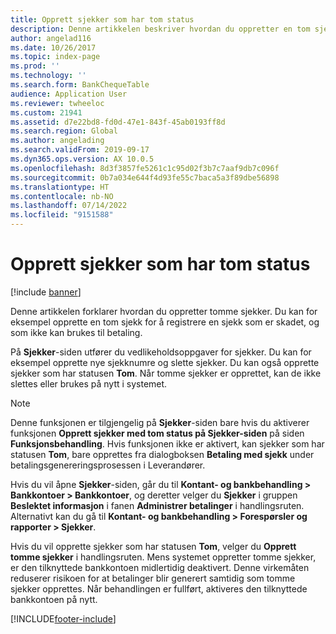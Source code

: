 ```yaml
---
title: Opprett sjekker som har tom status
description: Denne artikkelen beskriver hvordan du oppretter en tom sjekk for en bankkonto.
author: angelad116
ms.date: 10/26/2017
ms.topic: index-page
ms.prod: ''
ms.technology: ''
ms.search.form: BankChequeTable
audience: Application User
ms.reviewer: twheeloc
ms.custom: 21941
ms.assetid: d7e22bd8-fd0d-47e1-843f-45ab0193ff8d
ms.search.region: Global
ms.author: angelading
ms.search.validFrom: 2019-09-17
ms.dyn365.ops.version: AX 10.0.5
ms.openlocfilehash: 8d3f3857fe5261c1c95d02f3b7c7aaf9db7c096f
ms.sourcegitcommit: 0b7a034e644f4d93fe55c7baca5a3f89dbe56898
ms.translationtype: HT
ms.contentlocale: nb-NO
ms.lasthandoff: 07/14/2022
ms.locfileid: "9151588"
---
```

# <a name="create-checks-that-have-blank-status"></a>Opprett sjekker som har tom status

[!include [banner](../includes/banner.md)]

Denne artikkelen forklarer hvordan du oppretter tomme sjekker. Du kan for eksempel opprette en tom sjekk for å registrere en sjekk som er skadet, og som ikke kan brukes til betaling.

På **Sjekker**-siden utfører du vedlikeholdsoppgaver for sjekker. Du kan for eksempel opprette nye sjekknumre og slette sjekker. Du kan også opprette sjekker som har statusen **Tom**. Når tomme sjekker er opprettet, kan de ikke slettes eller brukes på nytt i systemet.

> [!NOTE]
> Denne funksjonen er tilgjengelig på **Sjekker**-siden bare hvis du aktiverer funksjonen **Opprett sjekker med tom status på Sjekker-siden** på siden **Funksjonsbehandling**. Hvis funksjonen ikke er aktivert, kan sjekker som har statusen **Tom**, bare opprettes fra dialogboksen **Betaling med sjekk** under betalingsgenereringsprosessen i Leverandører.

Hvis du vil åpne **Sjekker**-siden, går du til **Kontant- og bankbehandling \> Bankkontoer \> Bankkontoer**, og deretter velger du **Sjekker** i gruppen **Beslektet informasjon** i fanen **Administrer betalinger** i handlingsruten. Alternativt kan du gå til **Kontant- og bankbehandling \> Forespørsler og rapporter \> Sjekker**.

Hvis du vil opprette sjekker som har statusen **Tom**, velger du **Opprett tomme sjekker** i handlingsruten. Mens systemet oppretter tomme sjekker, er den tilknyttede bankkontoen midlertidig deaktivert. Denne virkemåten reduserer risikoen for at betalinger blir generert samtidig som tomme sjekker opprettes. Når behandlingen er fullført, aktiveres den tilknyttede bankkontoen på nytt.


[!INCLUDE[footer-include](../../includes/footer-banner.md)]
